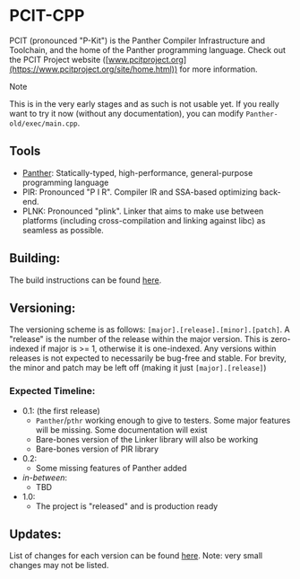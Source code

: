 # PCIT-CPP

PCIT (pronounced "P-Kit") is the Panther Compiler Infrastructure and Toolchain, and the home of the Panther programming language. Check out the PCIT Project website ([www.pcitproject.org](https://www.pcitproject.org/site/home.html)) for more information.

> [!NOTE]
> This is in the very early stages and as such is not usable yet. If you really want to try it now (without any documentation), you can modify `Panther-old/exec/main.cpp`.

## Tools
- [Panther](https://www.pcitproject.org/site/Panther.html): Statically-typed, high-performance, general-purpose programming language
- PIR: Pronounced "P I R". Compiler IR and SSA-based optimizing back-end.
- PLNK: Pronounced "plink". Linker that aims to make use between platforms (including cross-compilation and linking against libc) as seamless as possible.


## Building:
The build instructions can be found [here](BUILDING.md).


## Versioning:
The versioning scheme is as follows: `[major].[release].[minor].[patch]`. A "release" is the number of the release within the major version. This is zero-indexed if major is >= 1, otherwise it is one-indexed. Any versions within releases is not expected to necessarily be bug-free and stable.
For brevity, the minor and patch may be left off (making it just `[major].[release]`)


### Expected Timeline:
- 0.1: (the first release) 
	- `Panther`/`pthr` working enough to give to testers. Some major features will be missing. Some documentation will exist
	- Bare-bones version of the Linker library will also be working
	- Bare-bones version of PIR library
- 0.2:
	- Some missing features of Panther added
- *in-between*:
	- TBD
- 1.0:
	- The project is "released" and is production ready


## Updates:
List of changes for each version can be found [here](CHANGELOG.md). Note: very small changes may not be listed.